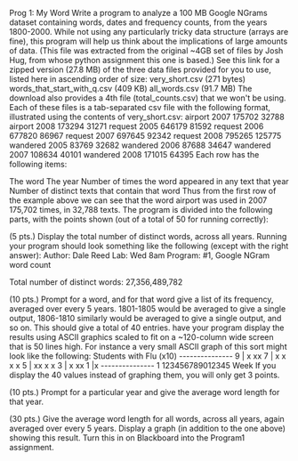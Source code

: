 Prog 1: My Word
Write a program to analyze a 100 MB Google NGrams dataset containing words, dates and frequency counts, from the years 1800-2000.  While not using any particularly tricky data structure (arrays are fine), this program will help us think about the implications of large amounts of data.  (This file was extracted from the original ~4GB set of files by Josh Hug, from whose python assignment this one is based.)  See this link for a zipped version (27.8 MB) of the three data files provided for you to use, listed here in ascending order of size: 
very_short.csv (271 bytes)
words_that_start_with_q.csv (409 KB)
all_words.csv (91.7 MB)
The download also provides a 4th file (total_counts.csv) that we won't be using.  Each of these files is a tab-separated csv file with the following format, illustrated using the contents of very_short.csv:
airport     2007    175702  32788
airport     2008    173294  31271
request     2005    646179  81592
request     2006    677820  86967
request     2007    697645  92342
request     2008    795265  125775
wandered    2005    83769   32682
wandered    2006    87688   34647
wandered    2007    108634  40101
wandered    2008    171015  64395
Each row has the following items:

The word
The year
Number of times the word appeared in any text that year
Number of distinct texts that contain that word
Thus from the first row of the example above we can see that the word airport was used in 2007 175,702 times, in 32,788 texts.
The program is divided into the following parts, with the points shown (out of a total of 50 for running correctly):

(5 pts.) Display the total number of distinct words, across all years.  Running your program should look something like the following (except with the right answer):
 Author: Dale Reed
 Lab: Wed 8am
 Program: #1, Google NGram word count

 Total number of distinct words: 27,356,489,782

(10 pts.) Prompt for a word, and for that word give a list of its frequency, averaged over every 5 years.  1801-1805 would be averaged to give a single output, 1806-1810 similarly would be averaged to give a single output, and so on.  This should give a total of 40 entries.  have your program display the results using ASCII graphics scaled to fit on a ~120-column wide screen that is 50 lines high.  For instance a very small ASCII graph of this sort might look like the following:
        Students with Flu 
             (x10)
       ---------------
    9 |          x xx 
    7 |    x    x x  x
    5 |  xx x  x
    3 | x    xx
    1 |x
       ---------------
                1
       123456789012345
              Week
If you display the 40 values instead of graphing them, you will only get 3 points.

(10 pts.) Prompt for a particular year and give the average word length for that year.

(30 pts.) Give the average word length for all words, across all years, again averaged over every 5 years.  Display a graph (in addition to the one above) showing this result.
Turn this in on Blackboard into the Program1 assignment.
